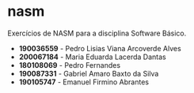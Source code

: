 # nasm
Exercícios de NASM para a disciplina Software Básico.

- **190036559** - Pedro Lisias Viana Arcoverde Alves
- **200067184** - Maria Eduarda Lacerda Dantas
- **180108069** - Pedro Fernandes
- **190087331** - Gabriel Amaro Baxto da Silva
- **190105747** - Emanuel Firmino Abrantes
